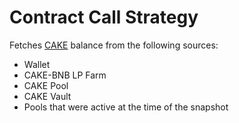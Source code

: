 # Contract Call Strategy

Fetches [CAKE](https://bscscan.com/address/0x0e09fabb73bd3ade0a17ecc321fd13a19e81ce82) balance from the following sources:

- Wallet
- CAKE-BNB LP Farm
- CAKE Pool
- CAKE Vault
- Pools that were active at the time of the snapshot

